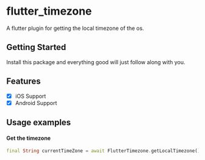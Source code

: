 # flutter_timezone

A flutter plugin for getting the local timezone of the os.

## Getting Started

Install this package and everything good will just follow along with you.
 
## Features

- [X] iOS Support
- [X] Android Support

## Usage examples

#### Get the timezone
```dart
final String currentTimeZone = await FlutterTimezone.getLocalTimezone();
```
